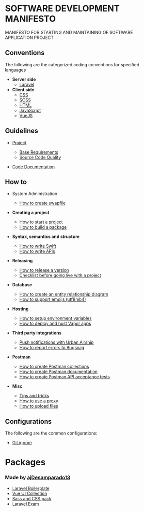 # SOFTWARE DEVELOPMENT MANIFESTO

MANIFESTO FOR STARTING AND MAINTAINING OF SOFTWARE APPLICATION PROJECT

## Conventions

The following are the categorized coding conventions for specified languages

- **Server side**
  - [Laravel](conventions/Laravel.md)
- **Client side**
  - [CSS](conventions/CSS.md)
  - [SCSS](conventions/SCSS.md)
  - [HTML](conventions/HTML.md)
  - [JavaScript](conventions/Javascript.md)
  - [VueJS](conventions/VueJS.md)

## Guidelines

- [ Project ](guidelines/project.md)

  - [Base Requirements](guidelines/project.md#base-requirements)
  - [Source Code Quality](guidelines/project.md#source-code-quality)

- [ Code Documentation ](guidelines/code-documentation.md)

## How to

- System Administration

  - [How to create swapfile](how-to/system_administration/how-to-create-swapfile.md)

- **Creating a project**
  - [How to start a project](https://github.com/nodes-vapor/readme/blob/master/Documentation/how-to-start-a-project.md)
  - [How to build a package](https://github.com/nodes-vapor/readme/blob/master/Documentation/how-to-build-a-package.md)
- **Syntax, semantics and structure**
  - [How to write Swift](https://github.com/nodes-vapor/readme/blob/master/Documentation/guide-how-to-write-swift.md)
  - [How to write APIs](https://github.com/nodes-vapor/readme/blob/master/Documentation/how-to-write-apis.md)
- **Releasing**
  - [How to release a version](https://github.com/nodes-vapor/readme/blob/master/Documentation/how-to-release-a-version.md)
  - [Checklist before going live with a project](https://github.com/nodes-vapor/readme/blob/master/Documentation/checklist-before-going-live.md)
- **Database**
  - [How to create an entity relationship diagram](https://github.com/nodes-vapor/readme/blob/master/Documentation/how-to-create-an-erd.md)
  - [How to support emojis (utf8mb4)](https://github.com/nodes-vapor/readme/blob/master/Documentation/how-to-support-emojis.md)
- **Hosting**
  - [How to setup environment variables](https://github.com/nodes-vapor/readme/blob/master/Documentation/how-to-setup-environment-variables.md)
  - [How to deploy and host Vapor apps](https://github.com/nodes-vapor/readme/blob/master/Documentation/how-to-deploy-and-host.md)
- **Third party integrations**
  - [Push notifications with Urban Airship](https://github.com/nodes-vapor/readme/blob/master/Documentation/how-to-urban-airship-push.md)
  - [How to report errors to Bugsnag](https://github.com/nodes-vapor/readme/blob/master/Documentation/how-to-report-to-bugsnag.md)
- **Postman**
  - [How to create Postman collections](https://github.com/nodes-vapor/readme/blob/master/Documentation/how-to-create-postman-collections.md)
  - [How to create Postman documentation](https://github.com/nodes-vapor/readme/blob/master/Documentation/how-to-create-postman-documentation.md)
  - [How to create Postman API acceptance tests](https://github.com/nodes-vapor/readme/blob/master/Documentation/how-to-create-postman-tests.md)
- **Misc**
  - [Tips and tricks](https://github.com/nodes-vapor/readme/blob/master/Documentation/tips-and-tricks.md)
  - [How to use a proxy](https://github.com/nodes-vapor/readme/blob/master/Documentation/how-to-use-a-proxy.md)
  - [How to upload files](https://github.com/nodes-vapor/readme/blob/master/Documentation/how-to-upload-files.md)

## Configurations

The following are the common configurations:

- [ Git ignore ](configurations/GitIgnore.md)

# Packages

### Made by [ajDesamparado13](https://github.com/ajDesamparado13)

- [Laravel Boilerplate](https://github.com/ajDesamparado13/j-laravel-vue-boilerplate)
- [Vue UI Collection](https://github.com/ajDesamparado13/j-ui)
- [Sass and CSS pack](https://github.com/ajDesamparado13/css-pack)
- [Laravel Exam](https://github.com/ajDesamparado13/laravel-exam)
